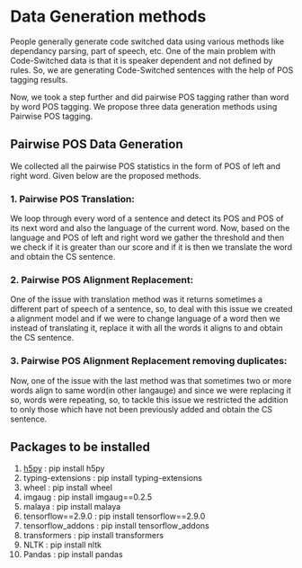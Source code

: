 # Data Generation methods

People generally generate code switched data using various methods like dependancy parsing, part of speech, etc. One of the main problem with Code-Switched data is that it is speaker dependent and not defined by rules. So, we are generating Code-Switched sentences with the help of POS tagging results.

Now, we took a step further and did pairwise POS tagging rather than word by word POS tagging. We propose three data generation methods using Pairwise POS tagging.  

## Pairwise POS Data Generation
We collected all the pairwise POS statistics in the form of POS of left and right word. Given below are the proposed methods.

### 1. Pairwise POS Translation: 
We loop through every word of a sentence and detect its POS and POS of its next word and also the language of the current word. Now, based on the language and POS of left and right word we gather the threshold and then we check if it is greater than our score and if it is then we translate the word and obtain the CS sentence.

### 2. Pairwise POS Alignment Replacement:
One of the issue with translation method was it returns sometimes a different part of speech of a sentence, so, to deal with this issue we created a alignment model and if we were to change language of a word then we instead of translating it, replace it with all the words it aligns to and obtain the CS sentence.

### 3. Pairwise POS Alignment Replacement removing duplicates:
Now, one of the issue with the last method was that sometimes two or more words align to same word(in other langauge) and since we were replacing it so, words were repeating, so, to tackle this issue we restricted the addition to only those which have not been previously added and obtain the CS sentence.

## Packages to be installed 
1. [h5py](https://pypi.org/project/h5py/)              :  pip install h5py
2. typing-extensions :  pip install typing-extensions
3. wheel             :  pip install wheel
4. imgaug            :  pip install imgaug==0.2.5
5. malaya            :  pip install malaya
6. tensorflow==2.9.0 :  pip install tensorflow==2.9.0
7. tensorflow_addons :  pip install tensorflow_addons
8. transformers      :  pip install transformers
9. NLTK              :  pip install nltk
10. Pandas           :  pip install pandas